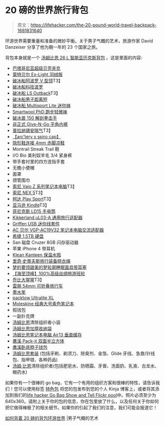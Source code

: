 # 20 磅的世界旅行背包

> 原文：<https://lifehacker.com/the-20-pound-world-travel-backpack-1681831640>

环游世界需要重量和准备的微妙平衡。关于男子气概的艺术，旅游作家 David Danzeiser 分享了他为期一年的 23 个国家之旅。



背包本身就是一个 [汤姆比恩 26 L 智能亚历克斯背包](http://www.tombihn.com/backpacks/TB0103.html) 。这是里面的内容:

*   [巴塔哥尼亚超级贝壳夹克](http://www.amazon.com/gp/product/B00784HJCI/ref=as_li_tl?asc_campaign=InlineText&asc_refurl=https://lifehacker.com/the-20-pound-world-travel-backpack-1681831640&asc_source=&camp=1789&creative=390957&creativeASIN=B00784HJCI&ie=UTF8&linkCode=as2&linkId=BIHJ3I6SWOZGQ6CG&tag=kinjalifehackerlink-20)
*   [蒙特贝尔 Ex-Light 羽绒服](http://www.amazon.com/gp/product/B0076IS7R2/ref=as_li_tl?asc_campaign=InlineText&asc_refurl=https://lifehacker.com/the-20-pound-world-travel-backpack-1681831640&asc_source=&camp=1789&creative=390957&creativeASIN=B0076IS7R2&ie=UTF8&linkCode=as2&linkId=C4E4WYZZTIO4QON4&tag=kinjalifehackerlink-20)
*   [破冰船阿波罗 V 型领](http://www.amazon.com/gp/product/B00G28OEQ0/ref=as_li_tl?asc_campaign=InlineText&asc_refurl=https://lifehacker.com/the-20-pound-world-travel-backpack-1681831640&asc_source=&camp=1789&creative=390957&creativeASIN=B00G28OEQ0&ie=UTF8&linkCode=as2&linkId=OKWD75AY66XVCLOP&tag=kinjalifehackerlink-20)T3】
*   [破冰船科技波罗](http://www.amazon.com/gp/product/B00G28OGGI/ref=as_li_tl?asc_campaign=InlineText&asc_refurl=https://lifehacker.com/the-20-pound-world-travel-backpack-1681831640&asc_source=&camp=1789&creative=390957&creativeASIN=B00G28OGGI&ie=UTF8&linkCode=as2&linkId=IFDGTL5EK3ZEZ6Q6&tag=kinjalifehackerlink-20)
*   [破冰船 LS Outback](http://www.amazon.com/gp/product/B00DJ9BXRS/ref=as_li_tl?asc_campaign=InlineText&asc_refurl=https://lifehacker.com/the-20-pound-world-travel-backpack-1681831640&asc_source=&camp=1789&creative=390957&creativeASIN=B00DJ9BXRS&ie=UTF8&linkCode=as2&linkId=V7BYY4TN32WXHJ6P&tag=kinjalifehackerlink-20)T3】
*   [破冰船男子距离短](http://www.amazon.com/gp/product/B00G28OKNC/ref=as_li_tl?asc_campaign=InlineText&asc_refurl=https://lifehacker.com/the-20-pound-world-travel-backpack-1681831640&asc_source=&camp=1789&creative=390957&creativeASIN=B00G28OKNC&ie=UTF8&linkCode=as2&linkId=M5RQ5G3CS4WTEE5Z&tag=kinjalifehackerlink-20)
*   [破冰船 Multisport Lite 迷你袜](http://www.amazon.com/gp/product/B00G28OS84/ref=as_li_tl?asc_campaign=InlineText&asc_refurl=https://lifehacker.com/the-20-pound-world-travel-backpack-1681831640&asc_source=&camp=1789&creative=390957&creativeASIN=B00G28OS84&ie=UTF8&linkCode=as2&linkId=BFGU2YIJWKLSCT5Z&tag=kinjalifehackerlink-20)
*   [Smartwool PhD 跑步轻微袜](http://www.amazon.com/gp/product/B002GJLPOS/ref=as_li_tl?asc_campaign=InlineText&asc_refurl=https://lifehacker.com/the-20-pound-world-travel-backpack-1681831640&asc_source=&camp=1789&creative=390957&creativeASIN=B002GJLPOS&ie=UTF8&linkCode=as2&linkId=Y5P2HGBN7YCVAZAG&tag=kinjalifehackerlink-20)
*   [破冰兽 150 解剖拳击手](http://www.amazon.com/gp/product/B00ELUXETO/ref=as_li_tl?asc_campaign=InlineText&asc_refurl=https://lifehacker.com/the-20-pound-world-travel-backpack-1681831640&asc_source=&camp=1789&creative=390957&creativeASIN=B00ELUXETO&ie=UTF8&linkCode=as2&linkId=AXNCO4L2LLWP67W6&tag=kinjalifehackerlink-20)
*   [非正式 Give-N-Go 平角内裤](http://www.amazon.com/gp/product/B001M0MN16/ref=as_li_tl?asc_campaign=InlineText&asc_refurl=https://lifehacker.com/the-20-pound-world-travel-backpack-1681831640&asc_source=&camp=1789&creative=390957&creativeASIN=B001M0MN16&ie=UTF8&linkCode=as2&linkId=EW2QVGCAMDFRBAME&tag=kinjalifehackerlink-20)
*   [普拉纳锡安喘气](http://www.amazon.com/gp/product/B004GECCAM/ref=as_li_tl?asc_campaign=InlineText&asc_refurl=https://lifehacker.com/the-20-pound-world-travel-backpack-1681831640&asc_source=&camp=1789&creative=390957&creativeASIN=B004GECCAM&ie=UTF8&linkCode=as2&linkId=P4ELHXULM37XDJVV&tag=kinjalifehackerlink-20)T3】
*   [【arc’tery x spiro cap】](http://www.amazon.com/gp/product/B00ETP5XQ8/ref=as_li_tl?asc_campaign=InlineText&asc_refurl=https://lifehacker.com/the-20-pound-world-travel-backpack-1681831640&asc_source=&camp=1789&creative=390957&creativeASIN=B00ETP5XQ8&ie=UTF8&linkCode=as2&linkId=LAOCYJBORNULVUSM&tag=kinjalifehackerlink-20)
*   [隐形鞋连接 4mm 赤脚凉鞋](http://xeroshoes.com/shop/diy-kits/diy-feeltrue/)
*   Montrail Streak Trail 鞋
*   I/O Bio 美利奴羊毛 3/4 紧身裤
*   带手套衬里的四方连指手套
*   无檐小便帽
*   面罩
*   颈管围巾
*   [索尼 Vaio Z 系列笔记本电脑](http://www.amazon.com/gp/product/B005NIMSJA/ref=as_li_tl?asc_campaign=InlineText&asc_refurl=https://lifehacker.com/the-20-pound-world-travel-backpack-1681831640&asc_source=&camp=1789&creative=390957&creativeASIN=B005NIMSJA&ie=UTF8&linkCode=as2&linkId=JGGGYIYLXPAMTS5Y&tag=kinjalifehackerlink-20)T3】
*   [索尼 NEX 5](http://www.amazon.com/gp/product/B003MPWBB6/ref=as_li_tl?asc_campaign=InlineText&asc_refurl=https://lifehacker.com/the-20-pound-world-travel-backpack-1681831640&asc_source=&camp=1789&creative=390957&creativeASIN=B003MPWBB6&ie=UTF8&linkCode=as2&linkId=33OKJ7Z2X3A7624Q&tag=kinjalifehackerlink-20)T3】
*   [柯达 Play Sport](http://www.amazon.com/gp/product/B0030MITDK/ref=as_li_tl?asc_campaign=InlineText&asc_refurl=https://lifehacker.com/the-20-pound-world-travel-backpack-1681831640&asc_source=&camp=1789&creative=390957&creativeASIN=B0030MITDK&ie=UTF8&linkCode=as2&linkId=FNUALNHHIGDMNHM3&tag=kinjalifehackerlink-20)T3】
*   [亚马逊 Kindle](http://www.amazon.com/gp/product/B00JG8LDC6/ref=as_li_tl?asc_campaign=InlineText&asc_refurl=https://lifehacker.com/the-20-pound-world-travel-backpack-1681831640&asc_source=&camp=1789&creative=390957&creativeASIN=B00JG8LDC6&ie=UTF8&linkCode=as2&linkId=RVBFHSCZ6Z5I2O66&tag=kinjalifehackerlink-20)T3】
*   [菲尼克斯 LD15 手电筒](http://www.amazon.com/gp/product/B003U0ARL4/ref=as_li_tl?asc_campaign=InlineText&asc_refurl=https://lifehacker.com/the-20-pound-world-travel-backpack-1681831640&asc_source=&camp=1789&creative=390957&creativeASIN=B003U0ARL4&ie=UTF8&linkCode=as2&linkId=BA7OQXK5IANHM6RI&tag=kinjalifehackerlink-20)
*   [Kikkerland uL03-A 通用旅行适配器](http://www.amazon.com/gp/product/B00210MRGC/ref=as_li_tl?asc_campaign=InlineText&asc_refurl=https://lifehacker.com/the-20-pound-world-travel-backpack-1681831640&asc_source=&camp=1789&creative=390957&creativeASIN=B00210MRGC&ie=UTF8&linkCode=as2&linkId=KODIIPQUF2Q65U6T&tag=kinjalifehackerlink-20)
*   [Griffen USB 迷你线套件](http://www.amazon.com/gp/product/B003T5KXJQ/ref=as_li_tl?asc_campaign=InlineText&asc_refurl=https://lifehacker.com/the-20-pound-world-travel-backpack-1681831640&asc_source=&camp=1789&creative=390957&creativeASIN=B003T5KXJQ&ie=UTF8&linkCode=as2&linkId=HPIFWT4FMCEDVCC2&tag=kinjalifehackerlink-20)
*   [AC 贝尔 VGP-AC19V32 笔记本电脑交流适配器](http://www.amazon.com/gp/product/B003XLA8FA/ref=as_li_tl?asc_campaign=InlineText&asc_refurl=https://lifehacker.com/the-20-pound-world-travel-backpack-1681831640&asc_source=&camp=1789&creative=390957&creativeASIN=B003XLA8FA&ie=UTF8&linkCode=as2&linkId=DJNAHUY2AH7UNSH2&tag=kinjalifehackerlink-20)
*   [希捷 1.5TB 硬盘](http://www.amazon.com/gp/product/B0045JLPOM/ref=as_li_tl?asc_campaign=InlineText&asc_refurl=https://lifehacker.com/the-20-pound-world-travel-backpack-1681831640&asc_source=&camp=1789&creative=390957&creativeASIN=B0045JLPOM&ie=UTF8&linkCode=as2&linkId=GDFUISSLGDR5TFBY&tag=kinjalifehackerlink-20)
*   San 磁盘 Cruzer 8GB 闪存驱动器
*   苹果 iPhone 4 带耳机
*   [Klean Kanteen 保温水瓶](http://www.amazon.com/gp/product/B00IRZNLDI/ref=as_li_tl?asc_campaign=InlineText&asc_refurl=https://lifehacker.com/the-20-pound-world-travel-backpack-1681831640&asc_source=&camp=1789&creative=390957&creativeASIN=B00IRZNLDI&ie=UTF8&linkCode=as2&linkId=QSEU3MTKVGYTK2VT&tag=kinjalifehackerlink-20)
*   [里奇·史蒂夫斯旅行装备晾衣绳](http://www.amazon.com/gp/product/B000PWIQKO/ref=as_li_tl?asc_campaign=InlineText&asc_refurl=https://lifehacker.com/the-20-pound-world-travel-backpack-1681831640&asc_source=&camp=1789&creative=390957&creativeASIN=B000PWIQKO&ie=UTF8&linkCode=as2&linkId=4E2AZVDXMBG7XZ6J&tag=kinjalifehackerlink-20)
*   [梦的要领甜美的梦轮廓睡眠面具带耳塞](http://www.amazon.com/gp/product/B000CCI4YU/ref=as_li_tl?asc_campaign=InlineText&asc_refurl=https://lifehacker.com/the-20-pound-world-travel-backpack-1681831640&asc_source=&camp=1789&creative=390957&creativeASIN=B000CCI4YU&ie=UTF8&linkCode=as2&linkId=QNGOZ3YYB5IDDZYT&tag=kinjalifehackerlink-20)
*   [【海至顶峰】100%高级丝绸旅游班轮](http://www.amazon.com/gp/product/B002IAL09U/ref=as_li_tl?asc_campaign=InlineText&asc_refurl=https://lifehacker.com/the-20-pound-world-travel-backpack-1681831640&asc_source=&camp=1789&creative=390957&creativeASIN=B002IAL09U&ie=UTF8&linkCode=as2&linkId=L7JSVDT34RSHSXGN&tag=kinjalifehackerlink-20)
*   [乔比大猩猩](http://www.amazon.com/gp/product/B000EVSLRO/ref=as_li_tl?asc_campaign=InlineText&asc_refurl=https://lifehacker.com/the-20-pound-world-travel-backpack-1681831640&asc_source=&camp=1789&creative=390957&creativeASIN=B000EVSLRO&ie=UTF8&linkCode=as2&linkId=WSU53WPV72QYMFAI&tag=kinjalifehackerlink-20)T3】
*   [雷朋 54mm 可折叠旅行车](http://www.amazon.com/gp/product/B00112UBUA/ref=as_li_tl?asc_campaign=InlineText&asc_refurl=https://lifehacker.com/the-20-pound-world-travel-backpack-1681831640&asc_source=&camp=1789&creative=390957&creativeASIN=B00112UBUA&ie=UTF8&linkCode=as2&linkId=B3O424VMJ6EDYM2T&tag=kinjalifehackerlink-20)
*   [墨水笔](http://www.amazon.com/gp/product/B00BAWSOD2/ref=as_li_tl?asc_campaign=InlineText&asc_refurl=https://lifehacker.com/the-20-pound-world-travel-backpack-1681831640&asc_source=&camp=1789&creative=390957&creativeASIN=B00BAWSOD2&ie=UTF8&linkCode=as2&linkId=JBHDD5Y5QDIXKAIV&tag=kinjalifehackerlink-20)
*   [packtow Ultralite XL](http://www.amazon.com/gp/product/B0075JJG22/ref=as_li_tl?asc_campaign=InlineText&asc_refurl=https://lifehacker.com/the-20-pound-world-travel-backpack-1681831640&asc_source=&camp=1789&creative=390957&creativeASIN=B0075JJG22&ie=UTF8&linkCode=as2&linkId=XM6JBTUKEKOWAYDH&tag=kinjalifehackerlink-20)
*   [Moleskine 经典大号素色笔记本](http://www.amazon.com/gp/product/8883701143/ref=as_li_tl?asc_campaign=InlineText&asc_refurl=https://lifehacker.com/the-20-pound-world-travel-backpack-1681831640&asc_source=&camp=1789&creative=390957&creativeASIN=8883701143&ie=UTF8&linkCode=as2&linkId=PJ5XYHV5VTNB7MYU&tag=kinjalifehackerlink-20)
*   假钱包
*   一副扑克牌
*   [汤姆比恩](http://www.tombihn.com/accessories/TB0319.html)清除组织者小袋
*   [汤姆比恩加厚收纳袋](http://www.tombihn.com/mm5/PRODIMG/TB0318/TB0318_01b.jpg)
*   [汤姆比恩笔记本电脑 Air13 垂直缓存](http://www.tombihn.com/accessories/TB0350.html)
*   [鹰溪 Pack-it 双面半立方体](http://www.amazon.com/gp/product/B002YIPA5G/ref=as_li_tl?asc_campaign=InlineText&asc_refurl=https://lifehacker.com/the-20-pound-world-travel-backpack-1681831640&asc_source=&camp=1789&creative=390957&creativeASIN=B002YIPA5G&ie=UTF8&linkCode=as2&linkId=OKLX6RDYC4JEAWTD&tag=kinjalifehackerlink-20)
*   [鹰溪卧底脖子钱包](http://www.amazon.com/gp/product/B004MQMW9K/ref=as_li_tl?asc_campaign=InlineText&asc_refurl=https://lifehacker.com/the-20-pound-world-travel-backpack-1681831640&asc_source=&camp=1789&creative=390957&creativeASIN=B004MQMW9K&ie=UTF8&linkCode=as2&linkId=TCBISG7M2UOPCH6H&tag=kinjalifehackerlink-20)
*   [汤姆比恩套装](http://www.tombihn.com/accessories/TB0960.html) (包括牙刷、剃须刀、除臭剂、金箔、Glide 牙线、急救/针线包、指甲钳、各种药品)
*   [汤姆·比恩](http://www.tombihn.com/accessories/TB0917.html)清除组织者(包括肥皂水、防晒霜、牙膏、洗面奶、乳液、古龙水、眼药水)

如果你有一个很棒的 go bag，它有一个有用的组织方案和很棒的特性，请告诉我们！您可以使用标签 [特色包](http://kinja.com/tag/featured-bag) 将您的包发布到您的个人 Kinja 博客上，或者将其添加到我们的[life hacker Go Bag Show and Tell Flickr pool](http://www.flickr.com/groups/2301352@N21)中。照片必须至少为 640x360。请附上关于你的包的信息，你在包里放了什么，以及任何关于你如何把它做得棒极了的相关细节。如果你的引起了我们的注意，我们可能会报道它！

[如何背着 20 磅的背包环游世界](http://www.artofmanliness.com/2015/01/21/how-to-travel-around-the-world-with-just-a-20lb-backpack/?utm_source=feedburner) |男子气概的艺术